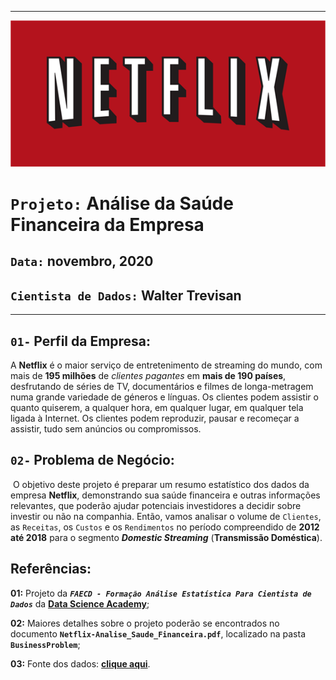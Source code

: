 ***
![Netflix-Logo.png](Images/Netflix-Logo.png)
# `Projeto:` Análise da Saúde Financeira da Empresa

## `Data:` novembro, 2020

## `Cientista de Dados:` Walter Trevisan
***

## `01-` Perfil da Empresa:

A **Netflix** é o maior serviço de entretenimento de streaming do mundo, com mais de **195 milhões** de *clientes pagantes* em **mais de 190 países**, desfrutando de séries de TV, documentários e filmes de longa-metragem numa grande variedade de géneros e línguas. Os clientes podem assistir o quanto quiserem, a qualquer hora, em qualquer lugar, em qualquer tela ligada à Internet. Os clientes podem reproduzir, pausar e recomeçar a assistir, tudo sem anúncios ou compromissos.

## `02-` Problema de Negócio:
​
O objetivo deste projeto é preparar um resumo estatístico dos dados da empresa **Netflix**, demonstrando sua saúde financeira e outras informações relevantes, que poderão ajudar potenciais investidores a decidir sobre investir ou não na companhia.
Então, vamos analisar o volume de `Clientes`, as `Receitas`, os `Custos` e os `Rendimentos` no período compreendido de **2012 até 2018** para o segmento ***Domestic Streaming*** (**Transmissão Doméstica**).

## Referências:

**01:** Projeto da ***`FAECD - Formação Análise Estatística Para Cientista de Dados`*** da **[Data Science Academy](https://www.datascienceacademy.com.br/)**;

**02:** Maiores detalhes sobre o projeto poderão se encontrados no documento **`Netflix-Analise_Saude_Financeira.pdf`**, localizado na pasta **`BusinessProblem`**;

**03:** Fonte dos dados: **[clique aqui](https://www.netflixinvestor.com/financials/quarterly-earnings/default.aspx)**.
